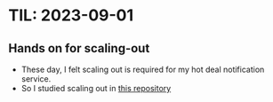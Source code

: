 # TIL: 2023-09-01

## Hands on for scaling-out

- These day, I felt scaling out is required for my hot deal notification service.
- So I studied scaling out in [this repository](https://github.com/prravda/hands-on-scaling-out)
